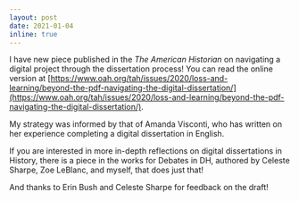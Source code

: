 ```yaml
---
layout: post
date: 2021-01-04
inline: true
---
```


I have new piece published in the *The American Historian* on navigating a digital project through the dissertation process! You can read the online version at [https://www.oah.org/tah/issues/2020/loss-and-learning/beyond-the-pdf-navigating-the-digital-dissertation/](https://www.oah.org/tah/issues/2020/loss-and-learning/beyond-the-pdf-navigating-the-digital-dissertation/).

My strategy was informed by that of Amanda Visconti, who has written on her experience completing a digital dissertation in English. 

If you are interested in more in-depth reflections on digital dissertations in History, there is a piece in the works for Debates in DH, authored by Celeste Sharpe, Zoe LeBlanc, and myself, that does just that!

And thanks to Erin Bush and Celeste Sharpe for feedback on the draft!
